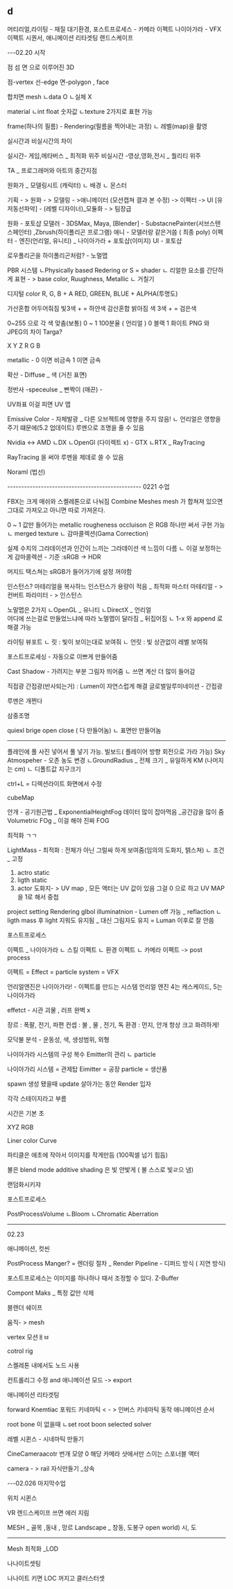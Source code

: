 d
--
머티리얼,라이팅 - 재질 
대기환경, 
포스트프로세스 - 카메라 이펙트
나이아가라 - VFX 이펙트
시퀀서, 애니메이션 리타겟팅
랜드스케이프


---02.20 시작 

점 섬 면 으로 이루어진 3D

점-vertex
선-edge
면-polygon , face

합치면 mesh 
ㄴdata O
ㄴ실체 X

material 
ㄴint float 숫자값
ㄴtexture 
2가지로 표현 가능

frame(하나의 필름) - Rendering(필름을 찍어내는 과정)
ㄴ 레벨(map)을 촬영

실시간과 비실시간의 차이

실시간- 게임,메타버스 _ 최적화 위주
비실시간 -영상,영화,전시  _ 퀄리티 위주

TA _ 프로그래머와 아트의 중간지점

원화가 _ 모델링시트 (캐릭터)
          ㄴ 배경
	ㄴ 몬스터

기획 - > 원화 - > 모델링 - >애니메이터 (모션캡쳐 결과 본 수정) -> 이펙터 -> UI
  [유저동선파악] - (레벨 디자이너)_모듈화  - > 팀장급 

원화 - 포토샵
모델러 - 3DSMax, Maya, [Blender]   - SubstacnePainter(서브스탠스페인터) ,Zbrush(하이폴리곤 프로그램)
애니 -  모델러랑 같은거씀 ( 최종 poly)
이펙터 - 엔진(언리얼, 유니티) _ 나이아가라 + 포토샵(이미지)
UI - 포토샵

로우폴리곤을 하이폴리곤처럼? - 노멀맵

PBR 시스템
ㄴPhysically based Redering or S = shader
 ㄴ 리얼한 요소를 간단하게 표현  - > base color, Ruughness, Metallic
					    ㄴ 거칠기

디지털 color
R, G, B + A
RED, GREEN, BLUE + ALPHA(투명도)

가산혼합 어두어줘짐 빛3색 + = 하얀색
감산혼합 밝아짐      색 3색 + = 검은색

0~255 으로 각 색 맞춤(보통)
0 ~ 1 100분율 ( 언리얼 )
0 블랙
1 화이트
 PNG 와 JPEG의 차이  Targa?

X Y Z 
R G B

metallic - 0 이면 비금속 1 이면 금속

확산 - Diffuse _ 색
(거친 표면)

정반사 -speceulse _ 빤짝이
(매끈)        - 

UV좌표 이걸 피면 UV 맵

Emissive Color - 자체발광 _ 다른 오브젝트에 영향을 주지 않음!
 ㄴ 언리얼은 영향을 주기 떄문에(5.2 업데이트) 루멘으로 조명을 줄 수 있음

Nvidia <-> AMD
ㄴDX	    ㄴOpenGl 
    (다이렉트 x) - GTX
	        ㄴRTX  _ RayTracing

RayTracing 을 써야 루멘을 제데로 쓸 수 있음

Noraml (법선)

------------------------------------------------ 0221 수업

FBX는 크게 매쉬와 스켈레톤으로 나눠짐
Combine Meshes
mesh 가 합쳐져 있으면 그대로 가져오고 아니면 따로 가져온다.

0 ~ 1 값만 들어가는 
metallic rougheness occluison 은 RGB 하나만 써서 구현 가능
ㄴ merged texture
ㄴ 감마콜렉션(Gama Correction)

실제 수치의 그라데이션과 인간이 느끼는 그라데이션 색 느낌이 다름
ㄴ 이걸 보정하는게 감마콜렉션   - 기준 :sRGB -> HDR

머지드 택스쳐는 sRGB가 들어가기에 설정 꺼야함

인스턴스? 마테리얼을 복사하느 인스턴스가 용량이 적음 _ 최적화
마스터 마테리얼 - > 컨버트 파라미터 - > 인스턴스

노말맵은 2가지
ㄴOpenGL _ 유니티
ㄴDirectX _ 언리얼  
어디에 쓰는걸로 만들었느냐에 따라 노멀맵이 달라짐 _ 뒤집어짐
ㄴ 1-x 와 append 로 해결 가능

라이팅
뷰포트 
ㄴ 릿 : 빛이 보이는대로 보여줘
ㄴ 언릿 : 빛 상관없이 레벨 보여줘

포스트프로세싱 - 자동으로 이쁘게 만들어줌

Cast Shadow - 가려지는 부분 그림자 띄어줌
ㄴ 쓰면 계산 더 많이 들어감

직접광 간접광(반사되는거)   :  Lumen이 자연스럽게 해결
글로벌일루미네이션 - 간접광 

루멘은 개쩐다

삼중조명

quiexl brige  open close ( 다 만들어놈)
                 ㄴ 표면만 만들어놈

---
플레인에  풀 사진 넣어서 풀 넣기 가능. 빌보드( 플레이어 방향 회전으로 가라 가능)
Sky Atmospeher  - 오존 농도 변경 
ㄴGroundRadius _ 전체 크기  _ 유일하게 KM (나머지는 cm)
ㄴ 디폴트값 지구크기

ctrl+L  = 디렉션라이트 화면에서 수정

cubeMap

안개 - 공기원근법 _ ExponentialHeightFog 데이터 많이 잡아먹음 _공간감을 많이 줌
Volumetric FOg _ 이걸 해야 진짜 FOG

최적화 ㄱㄱ

LightMass - 최적화 : 전체가 아닌 그럴싸 하게 보여줌(임의의 도화지, 텕스쳐)
ㄴ 조건  _ 고정
1) actro static
2) ligth static 
3) actor 도화지- > UV map   , 
모든 액터는 UV 값이 있음 그걸 0 으로 하고 UV MAP을 1로 해서 중첩

project setting Rendering glbol illuminatnion - Lumen off 가능 _ reflaction
ㄴ ligth mass 후 light 지워도 유지됨 _ 대신 그림자도 유지
 = Luman 이후로 잘 안씀

포스트프로세스

이펙트 _ 나이아가라
ㄴ 스킬 이펙트 
ㄴ 환경 이펙트
ㄴ 카메라 이펙트 -> post process 

이펙트 = Effect = particle system = VFX

언리얼엔진은 나이아가라! - 이펙트를 만드는 시스템 
언리얼 엔진 4는 캐스케이드, 5는 나이아가라

effetct - 시관 괴물  , 러프 완벽 x

장르 : 폭팔, 전기, 파편
컨셉 : 불 , 물 , 전기, 독
환경 : 먼지, 안개
항상 크고 화려하게!

모닥불 분석 - 운동성, 색, 생성범위, 외형

나이아가라 시스템의 구성
복수 Emitter의 관리
	ㄴ particle

나이아가리 시스템 = 관제탑
Eimitter = 공장
particle = 생산품

spawn 생성 됐을때
update  살아가는 동안
Render 입자 

각각 스테이지라고 부름 

시간은 기본 초

XYZ
RGB

Liner color Curve

파티클은 애초에 작아서 이미지를 작게만듬 (100픽셀 넘기 힘듬)

불은 blend mode additive 
shading 은 빛 안밫게 ( 불 스스로 빛ㄹ으 냄)

랜덤화시키쟈

포스트프로세스

PostProcessVolume
ㄴBloom
ㄴChromatic Aberration


---------------------------------

02.23 

애니메이션, 컷씬

PostProcess  Manger?   = 렌더링 절차 _ Render Pipeline   - 디퍼드 방식 ( 지연 방식)

포스트프로세스는 이미지를 하나하나 때서 조정할 수 있다. Z-Buffer 

Compont Maks _ 특정 값만 삭제

블랜더 쉐이프

움직- > mesh
 
vertex 모션ㅐㅂ

cotrol rig

스켈레톤 내에서도 노드 사용

컨트롤리그 수정 and 애니메이션 모드  -> export

애니메이션 리타겟팅

forward Knemtiac 포워드 키네마틱 < - > 인버스 키네마틱  동작 애니메이션 순서

root bone 이 없을때 ㄴset root boon selected solver

레벨 시퀸스 - 시네마틱 만들기

CineCameraacotr 번개 모양  0 해당 카메라 샷에서만 스이는 스포너블 액터

camera - > rail 자식만들기 _상속

---02.026 마지막수업

위치 시퀸스

VR 렌드스케이프 쓰면 에러 지림

MESH _ 골목 ,동내 , 망르
Landscape _ 창동, 도봉구
open world) 시, 도


-------------------------

Mesh 최적화 _LOD

나나이트셋팅 

나나이트 키면 LOC 꺼지고 클러스터셋

